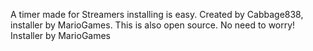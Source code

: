 A timer made for Streamers installing is easy. Created by Cabbage838, installer by MarioGames.
This is also open source. No need to worry!
Installer by MarioGames
